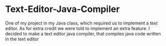 # Text-Editor-Java-Compiler
One of my project in my Java class, which required us to implement a text editor. As for extra credit we were told to implement an extra feature. I decided to make a text editor java compiler, that compiles java code written in the text editor
